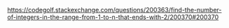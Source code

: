 https://codegolf.stackexchange.com/questions/200363/find-the-number-of-integers-in-the-range-from-1-to-n-that-ends-with-2/200370#200370